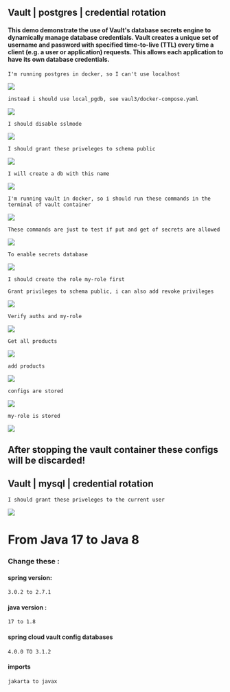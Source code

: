 ## Vault | postgres | credential rotation

#### This demo demonstrate the use of Vault's database secrets engine to dynamically manage database credentials. Vault creates a unique set of username and password with specified time-to-live (TTL) every time a client (e.g. a user or application) requests. This allows each application to have its own database credentials.

``I'm running postgres in docker, so I can't use localhost``

<img src="/resources/1.jpg">

``instead i should use local_pgdb, see vaul3/docker-compose.yaml``

<img src="/resources/img.png">

``I should disable sslmode``

<img src="/resources/img_1.png">

``I should grant these priveleges to schema public``

<img src="/resources/img_2.png">

``I will create a db with this name``

<img src="/resources/img_3.png">

``I'm running vault in docker, so i should run these commands in the terminal of vault container``

<img src="/resources/img_4.png">

``These commands are just to test if put and get of secrets are allowed``

<img src="/resources/img_5.png">

``To enable secrets database``

<img src="/resources/img_6.png">

``I should create the role my-role first``

``Grant privileges to schema public, i can also add revoke privileges``

<img src="/resources/img_7.png">

``Verify auths and my-role``

<img src="/resources/img_8.png">

``Get all products``

<img src="/resources/img_9.png">

``add products``

<img src="/resources/img_10.png">

``configs are stored``

<img src="/resources/img_11.png">

``my-role is stored``

<img src="/resources/img_12.png">

## After stopping the vault container these configs will be discarded!

## Vault | mysql | credential rotation

``I should grant these priveleges to the current user``

<img src="/resources/vault_mysql_1.png">

# From Java 17 to Java 8

### Change these :

#### spring version:

    3.0.2 to 2.7.1

#### java version :

    17 to 1.8

#### spring cloud vault config databases

    4.0.0 TO 3.1.2

#### imports 

    jakarta to javax
